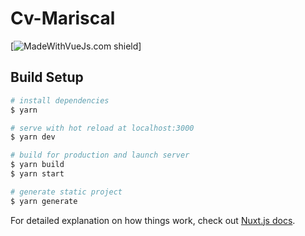 # Cv-Mariscal

[![MadeWithVueJs.com shield](https://madewithvuejs.com/storage/repo-shields/3280-shield.svg)]
## Build Setup

```bash
# install dependencies
$ yarn

# serve with hot reload at localhost:3000
$ yarn dev

# build for production and launch server
$ yarn build
$ yarn start

# generate static project
$ yarn generate
```

For detailed explanation on how things work, check out [Nuxt.js docs](https://nuxtjs.org).

